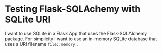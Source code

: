 # Testing Flask-SQLAchemy with SQLite URI

I want to use SQLite in a Flask App that uses the Flask-SQLAlchemy package.
For simplicity I want to use an in-memory SQLite database that uses a URI filename `file::memory:`.
